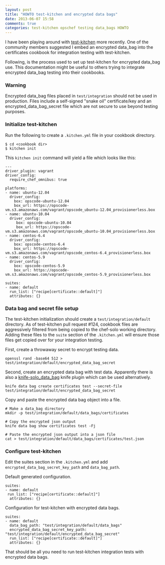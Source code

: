 ```yaml
---
layout: post
title: "HOWTO test-kitchen and encrypted data bags"
date: 2013-06-07 15:58
comments: true
categories: test-kitchen opschef testing data_bags HOWTO
---
```


I have been playing around with [test-kitchen](https://github.com/opscode/test-kitchen)
more recently.  One of the community members suggested I embed an encrypted data_bag
into the certificates cookbook for integration testing with test-kitchen.

Following, is the process used to set up test-kitchen for encrypted data_bag
use.  This documentation might be useful to others trying to integrate encrypted
data_bag testing into their cookbooks.

<!-- more -->

### Warning

Encrypted data_bag files placed in `test/integration` should not be used in production.
Files include a self-signed "snake oil" certificate/key and an encrypted\_data\_bag\_secret file
which are not secure to use beyond testing purposes.

### Initialize test-kitchen

Run the following to create a `.kitchen.yml` file in your cookbook directory.

    $ cd <cookbook dir>
    $ kitchen init

This `kitchen init` command will yield a file which looks like this:

    ---
    driver_plugin: vagrant
    driver_config:
      require_chef_omnibus: true

    platforms:
    - name: ubuntu-12.04
      driver_config:
        box: opscode-ubuntu-12.04
        box_url: https://opscode-vm.s3.amazonaws.com/vagrant/opscode_ubuntu-12.04_provisionerless.box
    - name: ubuntu-10.04
      driver_config:
         box: opscode-ubuntu-10.04
         box_url: https://opscode-vm.s3.amazonaws.com/vagrant/opscode_ubuntu-10.04_provisionerless.box
    - name: centos-6.4
      driver_config:
        box: opscode-centos-6.4
        box_url: https://opscode-vm.s3.amazonaws.com/vagrant/opscode_centos-6.4_provisionerless.box
    - name: centos-5.9
      driver_config:
        box: opscode-centos-5.9
        box_url: https://opscode-vm.s3.amazonaws.com/vagrant/opscode_centos-5.9_provisionerless.box

    suites:
    - name: default
      run_list: ["recipe[certificate::default]"]                                                                                                                                    
      attributes: {}

### Data bag and secret file setup

The test-kitchen initialization should create a `test/integration/default` directory.
As of test-kitchen pull request #124, cookbook files are aggressively filtered from being
copied to the chef-solo working directory.  Adding these files to the `suite` section of the
`.kitchen.yml` will ensure those files get copied over for your integration testing.

First, create a throwaway secret to encrypt testing data.

    openssl rand -base64 512 > test/integration/default/encrypted_data_bag_secret

Second, create an encrypted data bag with test data.  Apparently there is also
a [knife-solo_data_bag](https://github.com/thbishop/knife-solo_data_bag) knife
plugin which can be used alternatively.

    knife data bag create certificates test --secret-file test/integration/default/encrypted_data_bag_secret

Copy and paste the encrypted data bag object into a file.

    # Make a data_bag directory
    mkdir -p test/integration/default/data_bags/certificates

    # Copy the encrypted json output
    knife data bag show certificates test -Fj

    # Paste the encrypted json output into a json file
    cat > test/integration/default/data_bags/certificates/test.json

### Configure test-kitchen

Edit the suites section in the `.kitchen.yml` and add `encrypted_data_bag_secret_key_path`
and `data_bag_path`.

Default generated configuration.

    suites:
    - name: default
     run_list: ["recipe[certificate::default]"]
      attributes: {}

Configuration for test-kitchen with encrypted data bags.

    suites:
    - name: default
      data_bag_path: "test/integration/default/data_bags"
      encrypted_data_bag_secret_key_path: "test/integration/default/encrypted_data_bag_secret"
      run_list: ["recipe[certificate::default]"]
      attributes: {}

That should be all you need to run test-kitchen integration tests
with encrypted data bags.


